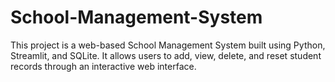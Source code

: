 # School-Management-System
This project is a web-based School Management System built using Python, Streamlit, and SQLite. It allows users to add, view, delete, and reset student records through an interactive web interface.
